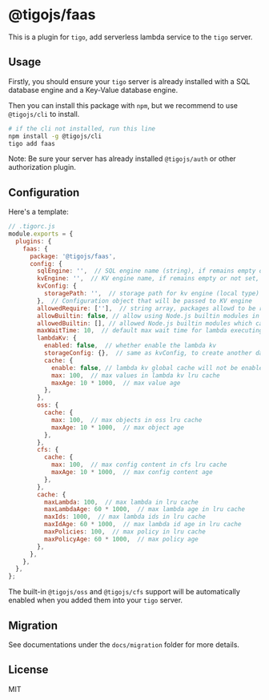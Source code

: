 # @tigojs/faas

This is a plugin for `tigo`, add serverless lambda service to the `tigo` server.

## Usage

Firstly, you should ensure your `tigo` server is already installed with a SQL database engine and a Key-Value database engine.

Then you can install this package with `npm`, but we recommend to use `@tigojs/cli` to install.

```bash
# if the cli not installed, run this line
npm install -g @tigojs/cli
tigo add faas
```

Note: Be sure your server has already installed `@tigojs/auth` or other authorization plugin.

## Configuration

Here's a template:

```javascript
// .tigorc.js
module.exports = {
  plugins: {
    faas: {
      package: '@tigojs/faas',
      config: {
        sqlEngine: '',  // SQL engine name (string), if remains empty or not set, plugin will use the first available one.
        kvEngine: '',  // KV engine name, if remains empty or not set, plugin will use the first available one.
        kvConfig: {
          storagePath: '',  // storage path for kv engine (local type)
        },  // Configuration object that will be passed to KV engine
        allowedRequire: [''],  // string array, packages allowd to be required from external in the lambda
        allowBuiltin: false, // allow using Node.js builtin modules in lambda
        allowedBuiltin: [], // allowed Node.js builtin modules which can be used in lambda
        maxWaitTime: 10,  // default max wait time for lambda executing
        lambdaKv: {
          enabled: false,  // whether enable the lambda kv
          storageConfig: {},  // same as kvConfig, to create another database instance for lambda kv
          cache: {
            enable: false, // lambda kv global cache will not be enabled by default
            max: 100,  // max values in lambda kv lru cache
            maxAge: 10 * 1000,  // max value age
          },
        },
        oss: {
          cache: {
            max: 100,  // max objects in oss lru cache
            maxAge: 10 * 1000,  // max object age
          },
        },
        cfs: {
          cache: {
            max: 100,  // max config content in cfs lru cache
            maxAge: 10 * 1000,  // max config content age
          },
        },
        cache: {
          maxLambda: 100,  // max lambda in lru cache
          maxLambdaAge: 60 * 1000,  // max lambda age in lru cache
          maxIds: 1000,  // max lambda ids in lru cache
          maxIdAge: 60 * 1000,  // max lambda id age in lru cache
          maxPolicies: 100,  // max policy in lru cache
          maxPolicyAge: 60 * 1000,  // max policy age
        },
      },
    },
  },
};
```

The built-in `@tigojs/oss` and `@tigojs/cfs` support will be automatically enabled when you added them into your `tigo` server.

## Migration

See documentations under the `docs/migration` folder for more details.

## License

MIT
